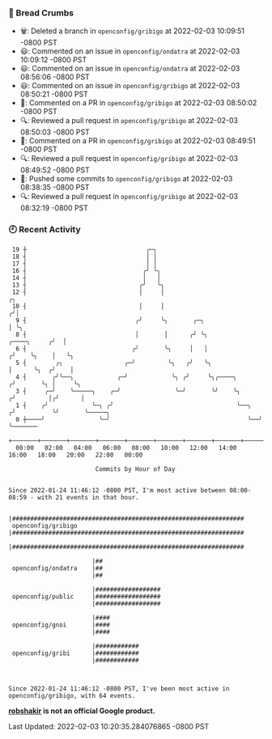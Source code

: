 ### 🍞 Bread Crumbs

 * 🗑: Deleted a branch in `openconfig/gribigo` at 2022-02-03 10:09:51 -0800 PST
 * 😃: Commented on an issue in `openconfig/ondatra` at 2022-02-03 10:09:12 -0800 PST
 * 😃: Commented on an issue in `openconfig/ondatra` at 2022-02-03 08:56:06 -0800 PST
 * 😃: Commented on an issue in `openconfig/gribigo` at 2022-02-03 08:50:21 -0800 PST
 * 💬: Commented on a PR in  `openconfig/gribigo` at 2022-02-03 08:50:02 -0800 PST
 * 🔍: Reviewed a pull request in  `openconfig/gribigo` at 2022-02-03 08:50:03 -0800 PST
 * 💬: Commented on a PR in  `openconfig/gribigo` at 2022-02-03 08:49:51 -0800 PST
 * 🔍: Reviewed a pull request in  `openconfig/gribigo` at 2022-02-03 08:49:52 -0800 PST
 * 🚢: Pushed some commits to `openconfig/gribigo` at 2022-02-03 08:38:35 -0800 PST
 * 🔍: Reviewed a pull request in  `openconfig/gribigo` at 2022-02-03 08:32:19 -0800 PST

### 🕘 Recent Activity
```
 19 ┼                                 ╭─╮
 18 ┤                                 │ │
 17 ┤                                 │ │
 16 ┤                                ╭╯ ╰╮
 14 ┤                                │   │
 13 ┤                               ╭╯   ╰╮
 12 ┤                               │     │                                           ╭╮
 10 ┤                               │     │                                          ╭╯│
  9 ┤                              ╭╯     ╰╮       ╭─╮                               │ ╰╮
  8 ┤                              │       │      ╭╯ ╰╮                  ╭────╮     ╭╯  │
  6 ┤                             ╭╯       ╰╮     │   │                 ╭╯    ╰╮    │   ╰╮
  5 ┤        ╭╮                 ╭─╯         ╰╮   ╭╯   ╰╮                │      ╰╮  ╭╯    │
  4 ┤       ╭╯╰──╮            ╭─╯            ╰╮ ╭╯     ╰╮╭────╮        ╭╯       ╰╮ │     ╰╮
  3 ┤     ╭─╯    ╰─────╮    ╭─╯               ╰─╯       ╰╯    ╰╮      ╭╯         │╭╯      │
  1 ┤    ╭╯            ╰─╮ ╭╯                                  ╰──╮  ╭╯          ╰╯       ╰─────╮
  0 ┼────╯               ╰─╯                                      ╰──╯                          ╰───────
    +───────+───────+───────+───────+───────+───────+───────+───────+───────+───────+───────+───────+────
  00:00   02:00   04:00   06:00   08:00   10:00   12:00   14:00   16:00   18:00   20:00   22:00   00:00   

						Commits by Hour of Day


Since 2022-01-24 11:46:12 -0800 PST, I'm most active between 08:00-08:59 - with 21 events in that hour.

```



```
                       |################################################################
 openconfig/gribigo    |################################################################
                       |################################################################

                       |##
 openconfig/ondatra    |##
                       |##

                       |##################
 openconfig/public     |##################
                       |##################

                       |####
 openconfig/gnoi       |####
                       |####

                       |############
 openconfig/gribi      |############
                       |############



Since 2022-01-24 11:46:12 -0800 PST, I've been most active in openconfig/gribigo, with 64 events.

```
**[robshakir](mailto:robjs@google.com) is not an official Google product.**  


Last Updated: 2022-02-03 10:20:35.284076865 -0800 PST
